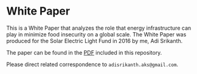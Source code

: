 # White Paper

This is a White Paper that analyzes the role that energy infrastructure can play in minimize food insecurity on a global scale. The White Paper was produced for the Solar Electric Light Fund in 2016 by me, Adi Srikanth. 

The paper can be found in the [PDF](https://github.com/aks5bx/Utilizing-Energy-Infrastructure-in-the-Fight-Against-Food-Insecurity/blob/master/Food%20Insecurity%20White%20Paper.pdf) included in this repository. 

Please direct related correspondence to `adisrikanth.aks@gmail.com`.
